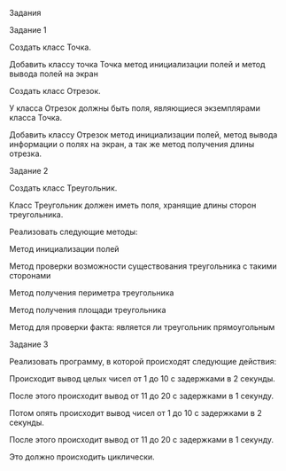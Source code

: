 Задания

Задание 1

Создать класс Точка.

Добавить классу точка Точка метод инициализации полей и метод вывода полей на экран

Создать класс Отрезок.

У класса Отрезок должны быть поля, являющиеся экземплярами класса Точка.

Добавить классу Отрезок метод инициализации полей, метод вывода информации о полях на экран, а так же метод получения длины отрезка.

Задание 2

Создать класс Треугольник.

Класс Треугольник должен иметь поля, хранящие длины сторон треугольника.

Реализовать следующие методы:

Метод инициализации полей

Метод проверки возможности существования треугольника с такими сторонами

Метод получения периметра треугольника

Метод получения площади треугольника

Метод для проверки факта: является ли треугольник прямоугольным

Задание 3

Реализовать программу, в которой происходят следующие действия:

Происходит вывод целых чисел от 1 до 10 с задержками в 2 секунды.

После этого происходит вывод от 11 до 20 с задержками в 1 секунду.

Потом опять происходит вывод чисел от 1 до 10 с задержками в 2 секунды.

После этого происходит вывод от 11 до 20 с задержками в 1 секунду.

Это должно происходить циклически.
